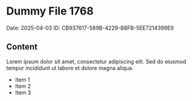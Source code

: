 # Dummy File 1768

Date: 2025-04-03
ID: CB937617-589B-4229-B8FB-5EE7214399E9

## Content

Lorem ipsum dolor sit amet, consectetur adipiscing elit.
Sed do eiusmod tempor incididunt ut labore et dolore magna aliqua.

* Item 1
* Item 2
* Item 3
